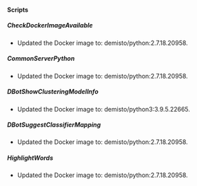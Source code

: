 
#### Scripts
##### CheckDockerImageAvailable
- Updated the Docker image to: demisto/python:2.7.18.20958.

##### CommonServerPython
- Updated the Docker image to: demisto/python:2.7.18.20958.

##### DBotShowClusteringModelInfo
- Updated the Docker image to: demisto/python3:3.9.5.22665.

##### DBotSuggestClassifierMapping
- Updated the Docker image to: demisto/python:2.7.18.20958.

##### HighlightWords
- Updated the Docker image to: demisto/python:2.7.18.20958.

